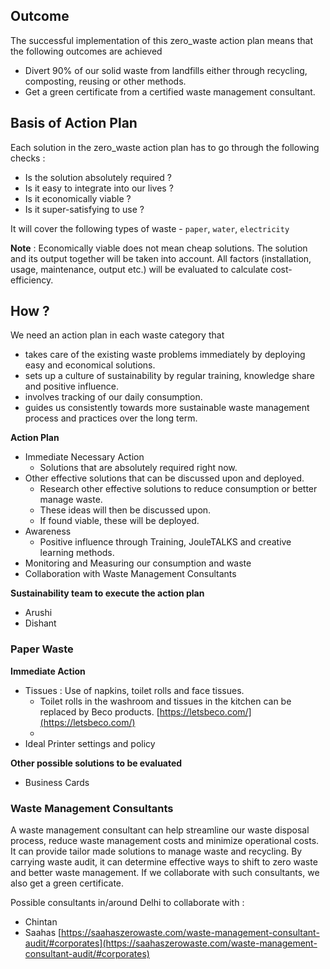 
## Outcome 

The successful implementation of this zero_waste action plan means that the following outcomes are achieved
- Divert 90% of our solid waste from landfills either through recycling, composting, reusing or other methods.
- Get a green certificate from a certified waste management consultant. 
 
## Basis of Action Plan 

Each solution in the zero_waste action plan has to go through the following checks :
- Is the solution absolutely required ? 
- Is it easy to integrate into our lives ? 
- Is it economically viable ?
- Is it super-satisfying to use ? 

It will cover the following types of waste - `paper`, `water`, `electricity`

**Note** : Economically viable does not mean cheap solutions. The solution and its output together will be taken into account. All factors (installation, usage, maintenance, output etc.) will be evaluated to calculate cost-efficiency. 

## How ? 

We need an action plan in each waste category that 
- takes care of the existing waste problems immediately by deploying easy and economical solutions.
- sets up a culture of sustainability by regular training, knowledge share and positive influence. 
- involves tracking of our daily consumption.
- guides us consistently towards more sustainable waste management process and practices over the long term. 

**Action Plan**

- Immediate Necessary Action
	- Solutions that are absolutely required right now. 
- Other effective solutions that can be discussed upon and deployed. 
	- Research other effective solutions to reduce consumption or better manage waste. 
	- These ideas will then be discussed upon. 
	- If found viable, these will be deployed. 
- Awareness 
	- Positive influence through Training, JouleTALKS and creative learning methods. 
- Monitoring and Measuring our consumption and waste  
- Collaboration with Waste Management Consultants

**Sustainability team to execute the action plan**
- Arushi 
- Dishant

### Paper Waste

**Immediate Action**

- Tissues : Use of napkins, toilet rolls and face tissues. 
	- Toilet rolls in the washroom and tissues in the kitchen can be replaced by Beco products.  [https://letsbeco.com/](https://letsbeco.com/)
	- 
- Ideal Printer settings and policy 

**Other possible solutions to be evaluated**
- Business Cards 

### Waste Management Consultants 

A waste management consultant can help streamline our waste disposal process, reduce waste management costs and minimize operational costs. It can provide tailor made solutions to manage waste and recycling. By carrying waste audit, it can determine effective ways to shift to zero waste and better waste management. If we collaborate with such consultants, we also get a green certificate. 

Possible consultants in/around Delhi to collaborate with : 
- Chintan 
- Saahas [https://saahaszerowaste.com/waste-management-consultant-audit/#corporates](https://saahaszerowaste.com/waste-management-consultant-audit/#corporates)
<!--stackedit_data:
eyJoaXN0b3J5IjpbLTE4OTc5NDE2MDcsLTc2NjU3MzA4NiwtMT
U5NjM2NDQ1NywtNzAzNzcyMzY5LDM3NjkwMTEzMCw1NzY0MTA0
OTgsMjA5ODkwNjUzNCwtNzM1OTE3NTc0LC0xNDQ0NjA3NzIyLC
0yMDg4NzQ2NjEyXX0=
-->